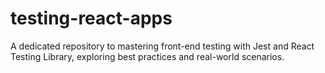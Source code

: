 # testing-react-apps
A dedicated repository to mastering front-end testing with Jest and React Testing Library, exploring best practices and real-world scenarios.
